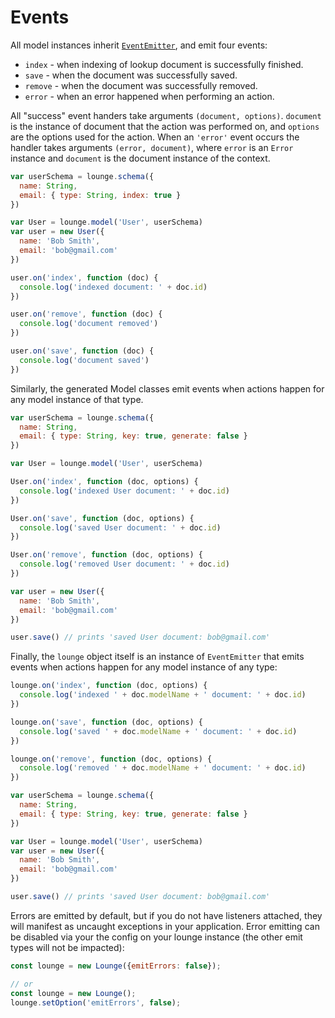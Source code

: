 # Events <a id="events"></a>

All model instances inherit [`EventEmitter`](https://nodejs.org/api/events.html#events_class_events_eventemitter), and
emit four events:

* `index` - when indexing of lookup document is successfully finished.
* `save` - when the document was successfully saved.
* `remove` - when the document was successfully removed.
* `error` - when an error happened when performing an action.

All "success" event handers take arguments `(document, options)`. `document` is the instance of document that the action was
performed on, and `options` are the options used for the action. When an `'error'` event occurs the handler takes arguments
`(error, document)`, where `error` is an `Error` instance and `document` is the document instance of the context.

```js
var userSchema = lounge.schema({
  name: String,
  email: { type: String, index: true }
})

var User = lounge.model('User', userSchema)
var user = new User({
  name: 'Bob Smith',
  email: 'bob@gmail.com'
})

user.on('index', function (doc) {
  console.log('indexed document: ' + doc.id)
})

user.on('remove', function (doc) {
  console.log('document removed')
})

user.on('save', function (doc) {
  console.log('document saved')
})
```

Similarly, the generated Model classes emit events when actions happen for any model instance of that type.

```js
var userSchema = lounge.schema({
  name: String,
  email: { type: String, key: true, generate: false }
})

var User = lounge.model('User', userSchema)

User.on('index', function (doc, options) {
  console.log('indexed User document: ' + doc.id)
})

User.on('save', function (doc, options) {
  console.log('saved User document: ' + doc.id)
})

User.on('remove', function (doc, options) {
  console.log('removed User document: ' + doc.id)
})

var user = new User({
  name: 'Bob Smith',
  email: 'bob@gmail.com'
})

user.save() // prints 'saved User document: bob@gmail.com'
```

Finally, the `lounge` object itself is an instance of `EventEmitter` that emits events when actions happen
for any model instance of any type:

```js
lounge.on('index', function (doc, options) {
  console.log('indexed ' + doc.modelName + ' document: ' + doc.id)
})

lounge.on('save', function (doc, options) {
  console.log('saved ' + doc.modelName + ' document: ' + doc.id)
})

lounge.on('remove', function (doc, options) {
  console.log('removed ' + doc.modelName + ' document: ' + doc.id)
})

var userSchema = lounge.schema({
  name: String,
  email: { type: String, key: true, generate: false }
})

var User = lounge.model('User', userSchema)
var user = new User({
  name: 'Bob Smith',
  email: 'bob@gmail.com'
})

user.save() // prints 'saved User document: bob@gmail.com'
```

Errors are emitted by default, but if you do not have listeners attached, they will manifest as uncaught exceptions in your application.
Error emitting can be disabled via your the config on your lounge instance (the other emit types will not be impacted):

```js
const lounge = new Lounge({emitErrors: false});

// or
const lounge = new Lounge();
lounge.setOption('emitErrors', false);
```